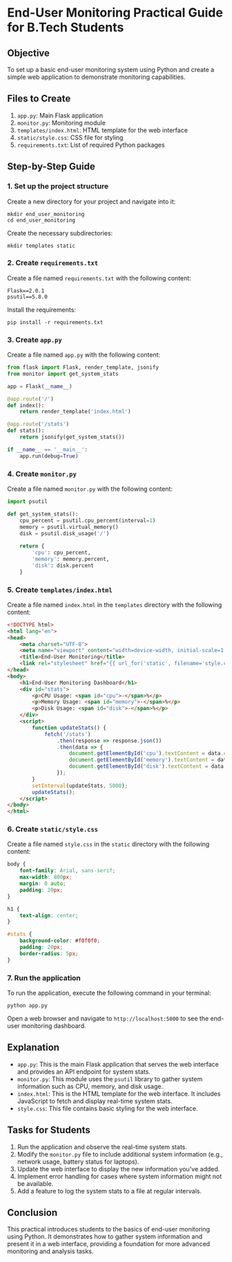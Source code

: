 # End-User Monitoring Practical Guide for B.Tech Students

## Objective
To set up a basic end-user monitoring system using Python and create a simple web application to demonstrate monitoring capabilities.

## Files to Create
1. `app.py`: Main Flask application
2. `monitor.py`: Monitoring module
3. `templates/index.html`: HTML template for the web interface
4. `static/style.css`: CSS file for styling
5. `requirements.txt`: List of required Python packages

## Step-by-Step Guide

### 1. Set up the project structure
Create a new directory for your project and navigate into it:

```
mkdir end_user_monitoring
cd end_user_monitoring
```

Create the necessary subdirectories:

```
mkdir templates static
```

### 2. Create `requirements.txt`
Create a file named `requirements.txt` with the following content:

```
Flask==2.0.1
psutil==5.8.0
```

Install the requirements:

```
pip install -r requirements.txt
```

### 3. Create `app.py`
Create a file named `app.py` with the following content:

```python
from flask import Flask, render_template, jsonify
from monitor import get_system_stats

app = Flask(__name__)

@app.route('/')
def index():
    return render_template('index.html')

@app.route('/stats')
def stats():
    return jsonify(get_system_stats())

if __name__ == '__main__':
    app.run(debug=True)
```

### 4. Create `monitor.py`
Create a file named `monitor.py` with the following content:

```python
import psutil

def get_system_stats():
    cpu_percent = psutil.cpu_percent(interval=1)
    memory = psutil.virtual_memory()
    disk = psutil.disk_usage('/')
    
    return {
        'cpu': cpu_percent,
        'memory': memory.percent,
        'disk': disk.percent
    }
```

### 5. Create `templates/index.html`
Create a file named `index.html` in the `templates` directory with the following content:

```html
<!DOCTYPE html>
<html lang="en">
<head>
    <meta charset="UTF-8">
    <meta name="viewport" content="width=device-width, initial-scale=1.0">
    <title>End-User Monitoring</title>
    <link rel="stylesheet" href="{{ url_for('static', filename='style.css') }}">
</head>
<body>
    <h1>End-User Monitoring Dashboard</h1>
    <div id="stats">
        <p>CPU Usage: <span id="cpu">-</span>%</p>
        <p>Memory Usage: <span id="memory">-</span>%</p>
        <p>Disk Usage: <span id="disk">-</span>%</p>
    </div>
    <script>
        function updateStats() {
            fetch('/stats')
                .then(response => response.json())
                .then(data => {
                    document.getElementById('cpu').textContent = data.cpu.toFixed(2);
                    document.getElementById('memory').textContent = data.memory.toFixed(2);
                    document.getElementById('disk').textContent = data.disk.toFixed(2);
                });
        }
        setInterval(updateStats, 5000);
        updateStats();
    </script>
</body>
</html>
```

### 6. Create `static/style.css`
Create a file named `style.css` in the `static` directory with the following content:

```css
body {
    font-family: Arial, sans-serif;
    max-width: 800px;
    margin: 0 auto;
    padding: 20px;
}

h1 {
    text-align: center;
}

#stats {
    background-color: #f0f0f0;
    padding: 20px;
    border-radius: 5px;
}
```

### 7. Run the application
To run the application, execute the following command in your terminal:

```
python app.py
```

Open a web browser and navigate to `http://localhost:5000` to see the end-user monitoring dashboard.

## Explanation
- `app.py`: This is the main Flask application that serves the web interface and provides an API endpoint for system stats.
- `monitor.py`: This module uses the `psutil` library to gather system information such as CPU, memory, and disk usage.
- `index.html`: This is the HTML template for the web interface. It includes JavaScript to fetch and display real-time system stats.
- `style.css`: This file contains basic styling for the web interface.

## Tasks for Students
1. Run the application and observe the real-time system stats.
2. Modify the `monitor.py` file to include additional system information (e.g., network usage, battery status for laptops).
3. Update the web interface to display the new information you've added.
4. Implement error handling for cases where system information might not be available.
5. Add a feature to log the system stats to a file at regular intervals.

## Conclusion
This practical introduces students to the basics of end-user monitoring using Python. It demonstrates how to gather system information and present it in a web interface, providing a foundation for more advanced monitoring and analysis tasks.
